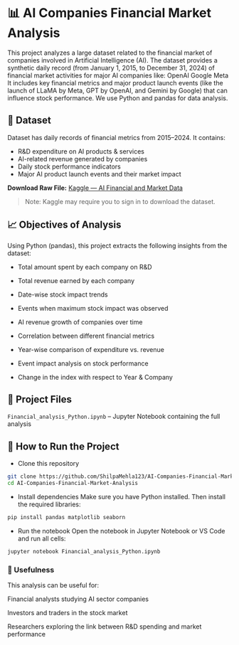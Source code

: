 # 📊 AI Companies Financial Market Analysis

This project analyzes a large dataset related to the financial market of companies involved in Artificial Intelligence (AI). 
The dataset provides a synthetic daily record (from January 1, 2015, to December 31, 2024) of financial market activities for major AI companies like:
OpenAI
Google
Meta
It includes key financial metrics and major product launch events (like the launch of LLaMA by Meta, GPT by OpenAI, and Gemini by Google) that can influence stock performance.
We use Python and pandas for data analysis.

## 📁 Dataset
Dataset has daily records of financial metrics from 2015–2024. It contains:
  - R&D expenditure on AI products & services  
  - AI-related revenue generated by companies  
  - Daily stock performance indicators  
  - Major AI product launch events and their market impact  

**Download Raw File:** [Kaggle — AI Financial and Market Data](https://www.kaggle.com/datasets/rohitgrewal/ai-financial-and-market-data/data)

> Note: Kaggle may require you to sign in to download the dataset.
## 📈 Objectives of Analysis

Using Python (pandas), this project extracts the following insights from the dataset:

- Total amount spent by each company on R&D

- Total revenue earned by each company

- Date-wise stock impact trends

- Events when maximum stock impact was observed

- AI revenue growth of companies over time

- Correlation between different financial metrics

- Year-wise comparison of expenditure vs. revenue

- Event impact analysis on stock performance

- Change in the index with respect to Year & Company

## 📓 Project Files

`Financial_analysis_Python.ipynb` – Jupyter Notebook containing the full analysis

## 🚀 How to Run the Project

- Clone this repository
```bash
git clone https://github.com/ShilpaMehla123/AI-Companies-Financial-Market-Analysis.git
cd AI-Companies-Financial-Market-Analysis
```

- Install dependencies
Make sure you have Python installed. Then install the required libraries:
 ```bash
pip install pandas matplotlib seaborn
 ```
- Run the notebook
Open the notebook in Jupyter Notebook or VS Code and run all cells:

```bash
jupyter notebook Financial_analysis_Python.ipynb
```
### 📌 Usefulness

This analysis can be useful for:

Financial analysts studying AI sector companies

Investors and traders in the stock market

Researchers exploring the link between R&D spending and market performance
